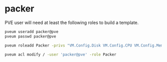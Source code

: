 packer
===

PVE user will need at least the following roles to build a template.

```bash
pveum useradd packer@pve
pveum passwd packer@pve

pveum roleadd Packer -privs "VM.Config.Disk VM.Config.CPU VM.Config.Memory Datastore.AllocateTemplate Datastore.Audit Datastore.AllocateSpace Sys.Modify VM.Config.Options VM.Allocate VM.Audit VM.Console VM.Config.CDROM VM.Config.Cloudinit VM.Config.Network VM.PowerMgmt VM.Config.HWType VM.Monitor SDN.Use"

pveum acl modify / -user 'packer@pve' -role Packer
```
